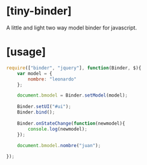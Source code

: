 [tiny-binder]
==================================================

A little and light two way model binder for javascript.


[usage]
===========
```js
require(["binder", "jquery"], function(Binder, $){	
	var model = {	
		nombre: "leonardo"
	};

	document.bmodel = Binder.setModel(model);
	
	Binder.setUI("#ui");
	Binder.bind();
	
	Binder.onStateChange(function(newmodel){
		console.log(newmodel);
	});
	
	document.bmodel.nombre("juan");

});
```
